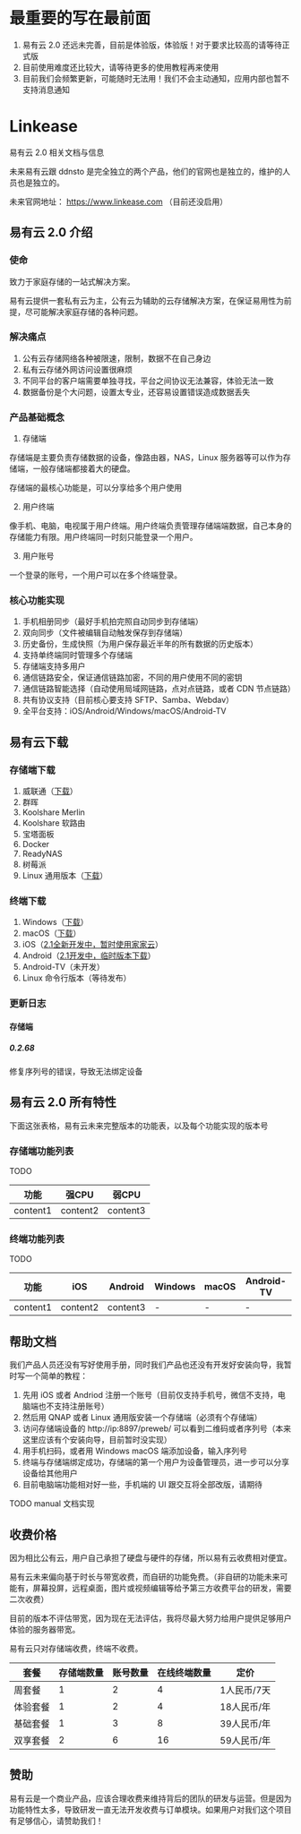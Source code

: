 # 最重要的写在最前面

1. 易有云 2.0 还远未完善，目前是体验版，体验版！对于要求比较高的请等待正式版
2. 目前使用难度还比较大，请等待更多的使用教程再来使用
3. 目前我们会频繁更新，可能随时无法用！我们不会主动通知，应用内部也暂不支持消息通知

# Linkease

易有云 2.0 相关文档与信息

未来易有云跟 ddnsto 是完全独立的两个产品，他们的官网也是独立的，维护的人员也是独立的。

未来官网地址： https://www.linkease.com （目前还没启用）

## 易有云 2.0 介绍

### 使命

致力于家庭存储的一站式解决方案。

易有云提供一套私有云为主，公有云为辅助的云存储解决方案，在保证易用性为前提，尽可能解决家庭存储的各种问题。

### 解决痛点

1. 公有云存储网络各种被限速，限制，数据不在自己身边
2. 私有云存储外网访问设置很麻烦
3. 不同平台的客户端需要单独寻找，平台之间协议无法兼容，体验无法一致
4. 数据备份是个大问题，设置太专业，还容易设置错误造成数据丢失

### 产品基础概念

1. 存储端

存储端是主要负责存储数据的设备，像路由器，NAS，Linux 服务器等可以作为存储端，一般存储端都接着大的硬盘。

存储端的最核心功能是，可以分享给多个用户使用

2. 用户终端

像手机、电脑，电视属于用户终端。用户终端负责管理存储端端数据，自己本身的存储能力有限。用户终端同一时刻只能登录一个用户。

3. 用户账号

一个登录的账号，一个用户可以在多个终端登录。

### 核心功能实现

1. 手机相册同步（最好手机拍完照自动同步到存储端）
2. 双向同步（文件被编辑自动触发保存到存储端）
3. 历史备份，生成快照（为用户保存最近半年的所有数据的历史版本）
4. 支持单终端同时管理多个存储端
5. 存储端支持多用户
6. 通信链路安全，保证通信链路加密，不同的用户使用不同的密钥
7. 通信链路智能选择（自动使用局域网链路，点对点链路，或者 CDN 节点链路）
8. 共有协议支持（目前核心要支持 SFTP、Samba、Webdav）
9. 全平台支持：iOS/Android/Windows/macOS/Android-TV

## 易有云下载

### 存储端下载

1. 威联通（[下载](https://firmware.koolshare.cn/binary/LInkEase/QNAP/)）
2. 群晖
3. Koolshare Merlin 
4. Koolshare 软路由
5. 宝塔面板
6. Docker
7. ReadyNAS
8. 树莓派
9. Linux 通用版本（[下载](https://firmware.koolshare.cn/binary/LInkEase/LinuxStorage)）

### 终端下载

1. Windows（[下载](https://firmware.koolshare.cn/binary/LInkEase/Client/LinkEaseWin.zip)）
2. macOS（[下载](https://firmware.koolshare.cn/binary/LInkEase/Client/LinkEase.dmg)）
3. iOS（[2.1全新开发中，暂时使用家家云](https://testflight.apple.com/join/YfsgRTZV)）
4. Android（[2.1开发中，临时版本下载](https://firmware.koolshare.cn/binary/LInkEase/Client/linkease.apk)）
5. Android-TV（未开发）
6. Linux 命令行版本（等待发布）

### 更新日志

#### 存储端

##### 0.2.68

修复序列号的错误，导致无法绑定设备

## 易有云 2.0 所有特性

下面这张表格，易有云未来完整版本的功能表，以及每个功能实现的版本号

### 存储端功能列表

TODO

| 功能 | 强CPU | 弱CPU |
|-|-|-|
|content1|content2|content3|

### 终端功能列表

TODO

| 功能 |iOS|Android|Windows|macOS|Android-TV|
|-|-|-|-|-|-|
|content1|content2|content3|-|-|-|

## 帮助文档

我们产品人员还没有写好使用手册，同时我们产品也还没有开发好安装向导，我暂时写一个简单的教程：

1. 先用 iOS 或者 Andriod 注册一个账号（目前仅支持手机号，微信不支持，电脑端也不支持注册账号）
2. 然后用 QNAP 或者 Linux 通用版安装一个存储端（必须有个存储端）
3. 访问存储端设备的 http://ip:8897/preweb/ 可以看到二维码或者序列号（本来这里应该有个安装向导，目前暂时没实现）
4. 用手机扫码，或者用 Windows macOS 端添加设备，输入序列号
5. 终端与存储端绑定成功，存储端的第一个用户为设备管理员，进一步可以分享设备给其他用户
6. 目前电脑端功能相对好一些，手机端的 UI 跟交互将全部改版，请期待

TODO manual 文档实现

## 收费价格

因为相比公有云，用户自己承担了硬盘与硬件的存储，所以易有云收费相对便宜。

易有云未来偏向基于时长与带宽收费，而自研的功能免费。（非自研的功能未来可能有，屏幕投屏，远程桌面，图片或视频编辑等给予第三方收费平台的研发，需要二次收费）

目前的版本不评估带宽，因为现在无法评估，我将尽最大努力给用户提供足够用户体验的服务器带宽。

易有云只对存储端收费，终端不收费。

| 套餐 |存储端数量|账号数量|在线终端数量|定价|
|-|-|-|-|-|
|周套餐|1|2|4| 1人民币/7天 |
|体验套餐|1|2|4| 18人民币/年 |
|基础套餐|1|3|8| 39人民币/年 |
|双享套餐|2|6|16| 59人民币/年 |

## 赞助

易有云是一个商业产品，应该合理收费来维持背后的团队的研发与运营。但是因为功能特性太多，导致研发一直无法开发收费与订单模块。如果用户对我们这个项目有足够信心，请赞助我们！




